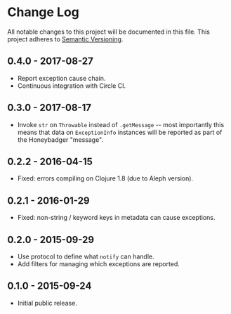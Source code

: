 # Change Log

All notable changes to this project will be documented in this file.
This project adheres to [Semantic Versioning](http://semver.org/).

## 0.4.0 - 2017-08-27

- Report exception cause chain.
- Continuous integration with Circle CI.

## 0.3.0 - 2017-08-17

- Invoke `str` on `Throwable` instead of `.getMessage` -- most
  importantly this means that data on `ExceptionInfo` instances will
  be reported as part of the Honeybadger "message".

## 0.2.2 - 2016-04-15

- Fixed: errors compiling on Clojure 1.8 (due to Aleph version).

## 0.2.1 - 2016-01-29

- Fixed: non-string / keyword keys in metadata can cause exceptions.

## 0.2.0 - 2015-09-29

- Use protocol to define what `notify` can handle.
- Add filters for managing which exceptions are reported.

## 0.1.0 - 2015-09-24

- Initial public release.
